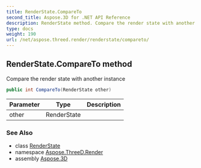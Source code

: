 ```yaml
---
title: RenderState.CompareTo
second_title: Aspose.3D for .NET API Reference
description: RenderState method. Compare the render state with another instance
type: docs
weight: 190
url: /net/aspose.threed.render/renderstate/compareto/
---
```

## RenderState.CompareTo method

Compare the render state with another instance

```csharp
public int CompareTo(RenderState other)
```

| Parameter | Type | Description |
| --- | --- | --- |
| other | RenderState |  |

### See Also

* class [RenderState](../)
* namespace [Aspose.ThreeD.Render](../../../aspose.threed.render/)
* assembly [Aspose.3D](../../../)


